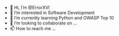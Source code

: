 - 👋 Hi, I’m @ErrorXVI
- 👀 I’m interested in Software Development
- 🌱 I’m currently learning Python and OWASP Top 10
- 💞️ I’m looking to collaborate on ...
- 📫 How to reach me ...

<!---
ErrorXVI/ErrorXVI is a ✨ special ✨ repository because its `README.md` (this file) appears on your GitHub profile.
You can click the Preview link to take a look at your changes.
--->
